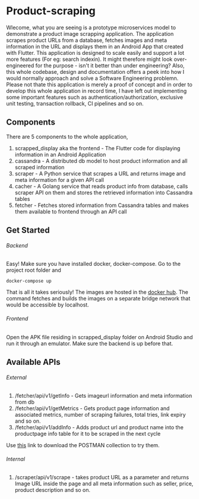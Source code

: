 # Product-scraping

Wlecome, what you are seeing is a prototype microservices model to demonstrate a product image scrapping application. The application scrapes product URLs from a database, fetches images and meta information in the URL and displays them in an Android App that created with Flutter. This application is designed to scale easily and support a lot more features (For eg: search indexin). It might therefore might look over-engineered for the purpose - isn't it better than under engineering? Also, this whole codebase, design and documentation offers a peek into how I would normally approach and solve a Software Engineering problemn. Please not thate this application is merely a proof of concept and in order to develop this whole application in record time, I have left out implementing some important features such as authentication/authorization, exclusive unit testing, transaction rollback, CI pipelines and so on. 

## Components

There are 5  components to the whole application, 

1. scrapped_display aka the frontend - The Flutter code for displaying information in an Android Application
2. cassandra - A distributed db model to host product information and all scraped information
3. scraper - A Python service that scrapes a URL and returns image and meta information for a given API call
4. cacher - A Golang service that reads product info from database, calls scraper API on them and stores the retrieved information into Cassandra tables
5. fetcher - Fetches stored information from Cassandra tables and makes them available to frontend through an API call

## Get Started

###### Backend
Easy! Make sure you have installed docker, docker-compose. Go to the project root folder and 
```
docker-compose up

```

That is all it takes seriously! The images are hosted in the [docker hub](https://cloud.docker.com/repository/docker/thiyageshv/product-scraping). The command fetches and builds the images on a separate bridge network that would be accessible by localhost.

###### Frontend

Open the APK file residing in scrapped_display folder on Android Studio and run it through an emulator. Make sure the backend is up before that. 

## Available APIs

###### External 

1. /fetcher/api/v1/getInfo - Gets imageurl information and meta information from db
2. /fetcher/api/v1/getMetrics - Gets product page information and associated metrics, number of scraping failures, total tries, link expiry and so on.
3. /fetcher/api/v1/addInfo - Adds product url and product name into the productpage info table for it to be scraped in the next cycle

Use [this](https://www.getpostman.com/collections/b29f797b51d162b2a012) link to download the POSTMAN collection to try them. 
###### Internal
1. /scraper/api/v1/scrape - takes product URL as a parameter and returns Image URL inside the page and all meta information such as seller, price, product description and so on. 
    
